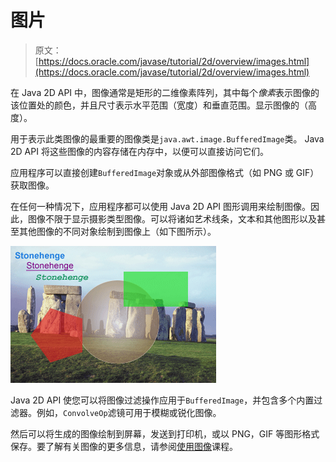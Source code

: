# 图片

> 原文： [https://docs.oracle.com/javase/tutorial/2d/overview/images.html](https://docs.oracle.com/javase/tutorial/2d/overview/images.html)

在 Java 2D API 中，图像通常是矩形的二维像素阵列，其中每个*像素*表示图像的该位置处的颜色，并且尺寸表示水平范围（宽度）和垂直范围。显示图像的（高度）。

用于表示此类图像的最重要的图像类是`java.awt.image.BufferedImage`类。 Java 2D API 将这些图像的内容存储在内存中，以便可以直接访问它们。

应用程序可以直接创建`BufferedImage`对象或从外部图像格式（如 PNG 或 GIF）获取图像。

在任何一种情况下，应用程序都可以使用 Java 2D API 图形调用来绘制图像。因此，图像不限于显示摄影类型图像。可以将诸如艺术线条，文本和其他图形以及甚至其他图像的不同对象绘制到图像上（如下图所示）。

![This figure represents an images as a drawing surface](img/dbf98679049ee4df8dfb7f04644d9dc8.jpg)

Java 2D API 使您可以将图像过滤操作应用于`BufferedImage`，并包含多个内置过滤器。例如，`ConvolveOp`滤镜可用于模糊或锐化图像。

然后可以将生成的图像绘制到屏幕，发送到打印机，或以 PNG，GIF 等图形格式保存。要了解有关图像的更多信息，请参阅[使用图像](https://docs.oracle.com/javase/tutorial/images/index.html)课程。